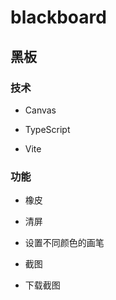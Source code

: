 # blackboard

## 黑板

### 技术

* Canvas

* TypeScript

* Vite

### 功能

* 橡皮

* 清屏

* 设置不同颜色的画笔

* 截图

* 下载截图
